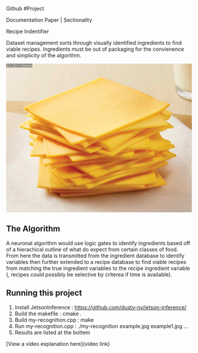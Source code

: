 Github #Project

Documentation Paper | Sectionality

Recipe Indentifier

Dataset management sorts through visually identified ingredients to find viable recipes. Ingredients must be out of packaging for the convienence and simplicity of the algorithm.

![Cheese](output.jpg)

## The Algorithm

A neuronal algorithm would use logic gates to identify ingredients based off of a hierachical outline of what do expect from certain classes of food. From here the data is transmitted from the ingredient database to identify variables then further extended to a recipe database to find viable recipes from matching the true ingredient variables to the recipe ingredient variable (, recipes could possibly be selective by criterea if time is available).

## Running this project
1. Install JetsonInference          : https://github.com/dusty-nv/jetson-inference/
2. Build the makefile               : cmake .
3. Build my-recognition.cpp         : make
4. Run my-recognition.cpp           : ./my-recognition example.jpg example1.jpg ...
5. Results are listed at the bottem

[View a video explanation here](video link)